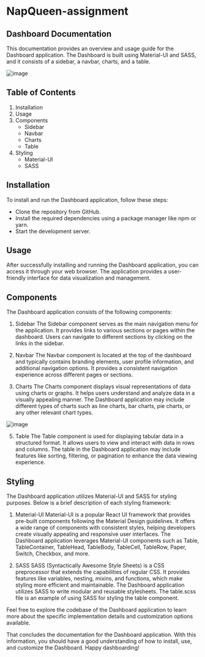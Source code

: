 # NapQueen-assignment
## Dashboard Documentation
This documentation provides an overview and usage guide for the Dashboard application. The Dashboard is built using Material-UI and SASS, and it consists of a sidebar, a navbar, charts, and a table.

![image](https://i.postimg.cc/W1GcHS3J/Screenshot-2023-06-29-153120.jpg)

## Table of Contents
1. Installation
2. Usage
3. Components
    - Sidebar
    - Navbar
    - Charts
    - Table
4. Styling
    - Material-UI
    - SASS

## Installation
To install and run the Dashboard application, follow these steps:
- Clone the repository from GitHub.
- Install the required dependencies using a package manager like npm or yarn.
- Start the development server.

## Usage
After successfully installing and running the Dashboard application, you can access it through your web browser. The application provides a user-friendly interface for data visualization and management.

## Components
The Dashboard application consists of the following components:

1.  Sidebar
The Sidebar component serves as the main navigation menu for the application. It provides links to various sections or pages within the dashboard. Users can navigate to different sections by clicking on the links in the sidebar.

2.  Navbar
The Navbar component is located at the top of the dashboard and typically contains branding elements, user profile information, and additional navigation options. It provides a consistent navigation experience across different pages or sections.

3.  Charts
The Charts component displays visual representations of data using charts or graphs. It helps users understand and analyze data in a visually appealing manner. The Dashboard application may include different types of charts such as line charts, bar charts, pie charts, or any other relevant chart types.

![image](https://i.postimg.cc/qBxmSYXr/Screenshot-2023-06-29-153404.jpg)

5.  Table
The Table component is used for displaying tabular data in a structured format. It allows users to view and interact with data in rows and columns. The table in the Dashboard application may include features like sorting, filtering, or pagination to enhance the data viewing experience.


## Styling
The Dashboard application utilizes Material-UI and SASS for styling purposes. Below is a brief description of each styling framework:

1.  Material-UI
Material-UI is a popular React UI framework that provides pre-built components following the Material Design guidelines. It offers a wide range of components with consistent styles, helping developers create visually appealing and responsive user interfaces. The Dashboard application leverages Material-UI components such as Table, TableContainer, TableHead, TableBody, TableCell, TableRow, Paper, Switch, Checkbox, and more.

2.  SASS
SASS (Syntactically Awesome Style Sheets) is a CSS preprocessor that extends the capabilities of regular CSS. It provides features like variables, nesting, mixins, and functions, which make styling more efficient and maintainable. The Dashboard application utilizes SASS to write modular and reusable stylesheets. The table.scss file is an example of using SASS for styling the table component.

Feel free to explore the codebase of the Dashboard application to learn more about the specific implementation details and customization options available.

That concludes the documentation for the Dashboard application. With this information, you should have a good understanding of how to install, use, and customize the Dashboard. Happy dashboarding!
